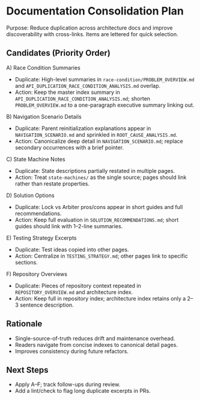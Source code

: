 # Documentation Consolidation Plan

Purpose: Reduce duplication across architecture docs and improve discoverability with cross-links. Items are lettered for quick selection.

## Candidates (Priority Order)

A) Race Condition Summaries

- Duplicate: High-level summaries in `race-condition/PROBLEM_OVERVIEW.md` and `API_DUPLICATION_RACE_CONDITION_ANALYSIS.md` overlap.
- Action: Keep the master index summary in `API_DUPLICATION_RACE_CONDITION_ANALYSIS.md`; shorten `PROBLEM_OVERVIEW.md` to a one-paragraph executive summary linking out.

B) Navigation Scenario Details

- Duplicate: Parent reinitialization explanations appear in `NAVIGATION_SCENARIO.md` and sprinkled in `ROOT_CAUSE_ANALYSIS.md`.
- Action: Canonicalize deep detail in `NAVIGATION_SCENARIO.md`; replace secondary occurrences with a brief pointer.

C) State Machine Notes

- Duplicate: State descriptions partially restated in multiple pages.
- Action: Treat `state-machines/` as the single source; pages should link rather than restate properties.

D) Solution Options

- Duplicate: Lock vs Arbiter pros/cons appear in short guides and full recommendations.
- Action: Keep full evaluation in `SOLUTION_RECOMMENDATIONS.md`; short guides should link with 1–2-line summaries.

E) Testing Strategy Excerpts

- Duplicate: Test ideas copied into other pages.
- Action: Centralize in `TESTING_STRATEGY.md`; other pages link to specific sections.

F) Repository Overviews

- Duplicate: Pieces of repository context repeated in `REPOSITORY_OVERVIEW.md` and architecture index.
- Action: Keep full in repository index; architecture index retains only a 2–3 sentence description.

## Rationale

- Single-source-of-truth reduces drift and maintenance overhead.
- Readers navigate from concise indexes to canonical detail pages.
- Improves consistency during future refactors.

## Next Steps

- Apply A–F; track follow-ups during review.
- Add a lint/check to flag long duplicate excerpts in PRs.
